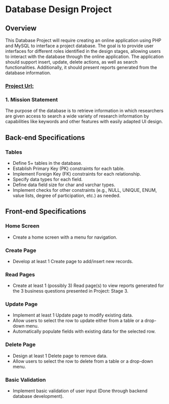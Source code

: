 # Database Design Project 

## Overview

This Database Project will require creating an online application using PHP and MySQL to interface a project database. The goal is to provide user interfaces for different roles identified in the design stages, allowing users to interact with the database through the online application. The application should support insert, update, delete actions, as well as search functionalities. Additionally, it should present reports generated from the database information.

### [Project Url:](https://aa1981.rutgers-sci.domains/557/Project/557DBhome.html)

### 1.	Mission Statement 

The purpose of the database is to retrieve information in which researchers are given access to search a wide variety of research information by capabilities like keywords and other features with easily adapted UI design. 

## Back-end Specifications

### Tables

- Define 5+ tables in the database.
- Establish Primary Key (PK) constraints for each table.
- Implement Foreign Key (FK) constraints for each relationship.
- Specify data types for each field.
- Define data field size for char and varchar types.
- Implement checks for other constraints (e.g., NULL, UNIQUE, ENUM, value lists, degree of participation, etc.) as needed.

## Front-end Specifications

### Home Screen

- Create a home screen with a menu for navigation.

### Create Page

- Develop at least 1 Create page to add/insert new records.

### Read Pages

- Create at least 1 (possibly 3) Read page(s) to view reports generated for the 3 business questions presented in Project: Stage 3.

### Update Page

- Implement at least 1 Update page to modify existing data.
- Allow users to select the row to update either from a table or a drop-down menu.
- Automatically populate fields with existing data for the selected row.

### Delete Page

- Design at least 1 Delete page to remove data.
- Allow users to select the row to delete from a table or a drop-down menu.

### Basic Validation

- Implement basic validation of user input (Done through backend database development).

